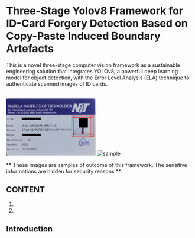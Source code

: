 # Three-Stage Yolov8 Framework for ID-Card Forgery Detection Based on Copy-Paste Induced Boundary Artefacts


This is a novel three-stage computer vision framework as a sustainable engineering solution that integrates YOLOv8, a powerful deep learning model for object detection, with the Error Level Analysis (ELA) technique to authenticate scanned images of ID cards.
<br/>
<br/>

<div class="images" display="flex" justify-content="space-evenly">
  <img src="https://github.com/projjal2025/yolov8-ID-card/blob/main/assets/2.png" width="48%" display="inline-block" alt="sample"/>
  <img src="https://github.com/projjal2025/yolov8-ID-card/blob/main/assets/16.png" width="48%" display="inline-block" alt="sample"/>
  <p>** These images are samples of outcome of this framework. The sensitive informations are hidden for security reasons **</p>
</div>

## CONTENT

1. [](#Introduction)
2. 


## Introduction
